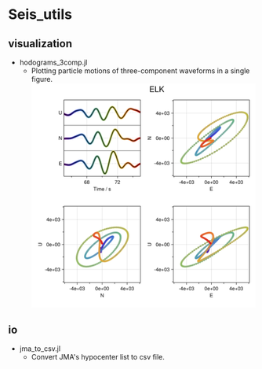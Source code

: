# Seis_utils

## visualization

- hodograms_3comp.jl
  - Plotting particle motions of three-component waveforms in a single figure.
![hodograms_3comp](visualization/hodograms_3comp.png)

## io

- jma_to_csv.jl
  - Convert JMA's hypocenter list to csv file.
